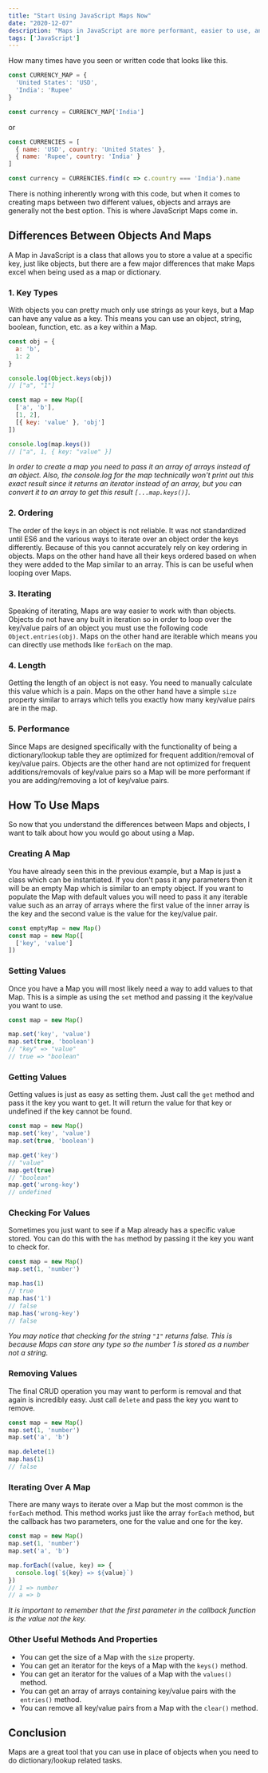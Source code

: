 ```yaml
---
title: "Start Using JavaScript Maps Now"
date: "2020-12-07"
description: "Maps in JavaScript are more performant, easier to use, and better equipped than JavaScript objects."
tags: ['JavaScript']
---
```


How many times have you seen or written code that looks like this.
```js
const CURRENCY_MAP = {
  'United States': 'USD',
  'India': 'Rupee' 
}

const currency = CURRENCY_MAP['India']
```
or
```js
const CURRENCIES = [
  { name: 'USD', country: 'United States' },
  { name: 'Rupee', country: 'India' }
]

const currency = CURRENCIES.find(c => c.country === 'India').name
```
There is nothing inherently wrong with this code, but when it comes to creating maps between two different values, objects and arrays are generally not the best option. This is where JavaScript Maps come in.

## Differences Between Objects And Maps

A Map in JavaScript is a class that allows you to store a value at a specific key, just like objects, but there are a few major differences that make Maps excel when being used as a map or dictionary.

### 1. Key Types

With objects you can pretty much only use strings as your keys, but a Map can have any value as a key. This means you can use an object, string, boolean, function, etc. as a key within a Map.
```js
const obj = {
  a: 'b',
  1: 2
}

console.log(Object.keys(obj))
// ["a", "1"]
```
```js
const map = new Map([
  ['a', 'b'],
  [1, 2],
  [{ key: 'value' }, 'obj']
])

console.log(map.keys())
// ["a", 1, { key: "value" }]
```
*In order to create a map you need to pass it an array of arrays instead of an object. Also, the console.log for the map technically won't print out this exact result since it returns an iterator instead of an array, but you can convert it to an array to get this result `[...map.keys()]`.*

### 2. Ordering

The order of the keys in an object is not reliable. It was not standardized until ES6 and the various ways to iterate over an object order the keys differently. Because of this you cannot accurately rely on key ordering in objects. Maps on the other hand have all their keys ordered based on when they were added to the Map similar to an array. This is can be useful when looping over Maps.

### 3. Iterating

Speaking of iterating, Maps are way easier to work with than objects. Objects do not have any built in iteration so in order to loop over the key/value pairs of an object you must use the following code `Object.entries(obj)`. Maps on the other hand are iterable which means you can directly use methods like `forEach` on the map.

### 4. Length

Getting the length of an object is not easy. You need to manually calculate this value which is a pain. Maps on the other hand have a simple `size` property similar to arrays which tells you exactly how many key/value pairs are in the map.

### 5. Performance

Since Maps are designed specifically with the functionality of being a dictionary/lookup table they are optimized for frequent addition/removal of key/value pairs. Objects are the other hand are not optimized for frequent additions/removals of key/value pairs so a Map will be more performant if you are adding/removing a lot of key/value pairs.

## How To Use Maps

So now that you understand the differences between Maps and objects, I want to talk about how you would go about using a Map.

### Creating A Map

You have already seen this in the previous example, but a Map is just a class which can be instantiated. If you don't pass it any parameters then it will be an empty Map which is similar to an empty object. If you want to populate the Map with default values you will need to pass it any iterable value such as an array of arrays where the first value of the inner array is the key and the second value is the value for the key/value pair.
```js
const emptyMap = new Map()
const map = new Map([
  ['key', 'value']
])
```

### Setting Values

Once you have a Map you will most likely need a way to add values to that Map. This is a simple as using the `set` method and passing it the key/value you want to use.
```js
const map = new Map()

map.set('key', 'value')
map.set(true, 'boolean')
// "key" => "value"
// true => "boolean"
```

### Getting Values

Getting values is just as easy as setting them. Just call the `get` method and pass it the key you want to get. It will return the value for that key or undefined if the key cannot be found.
```js
const map = new Map()
map.set('key', 'value')
map.set(true, 'boolean')

map.get('key')
// "value"
map.get(true)
// "boolean"
map.get('wrong-key')
// undefined
```

### Checking For Values

Sometimes you just want to see if a Map already has a specific value stored. You can do this with the `has` method by passing it the key you want to check for.
```js
const map = new Map()
map.set(1, 'number')

map.has(1)
// true
map.has('1')
// false
map.has('wrong-key')
// false
```
*You may notice that checking for the string `"1"` returns false. This is because Maps can store any type so the number 1 is stored as a number not a string.*

### Removing Values

The final CRUD operation you may want to perform is removal and that again is incredibly easy. Just call `delete` and pass the key you want to remove.
```js
const map = new Map()
map.set(1, 'number')
map.set('a', 'b')

map.delete(1)
map.has(1)
// false
```

### Iterating Over A Map

There are many ways to iterate over a Map but the most common is the `forEach` method. This method works just like the array `forEach` method, but the callback has two parameters, one for the value and one for the key.
```js
const map = new Map()
map.set(1, 'number')
map.set('a', 'b')

map.forEach((value, key) => {
  console.log(`${key} => ${value}`)
})
// 1 => number
// a => b
```
*It is important to remember that the first parameter in the callback function is the value not the key.*

### Other Useful Methods And Properties

* You can get the size of a Map with the `size` property.
* You can get an iterator for the keys of a Map with the `keys()` method.
* You can get an iterator for the values of a Map with the `values()` method.
* You can get an array of arrays containing key/value pairs with the `entries()` method.
* You can remove all key/value pairs from a Map with the `clear()` method.

## Conclusion

Maps are a great tool that you can use in place of objects when you need to do dictionary/lookup related tasks.